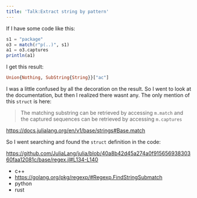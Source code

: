 ```yaml
---
title: 'Talk:Extract string by pattern'
---
```


If I have some code like this:

~~~jl
s1 = "package"
o3 = match(r"p(..)", s1)
a1 = o3.captures
println(a1)
~~~

I get this result:

~~~jl
Union{Nothing, SubString{String}}["ac"]
~~~

I was a little confused by all the decoration on the result. So I went to look
at the documentation, but then I realized there wasnt any. The only mention of
this `struct` is here:

> The matching substring can be retrieved by accessing `m.match` and the
> captured sequences can be retrieved by accessing `m.captures`

<https://docs.julialang.org/en/v1/base/strings#Base.match>

So I went searching and found the `struct` definition in the code:

<https://github.com/JuliaLang/julia/blob/40a8b42d45a274a0f91565693830360faa12081c/base/regex.jl#L134-L140>

- c++
- https://golang.org/pkg/regexp/#Regexp.FindStringSubmatch
- python
- rust
